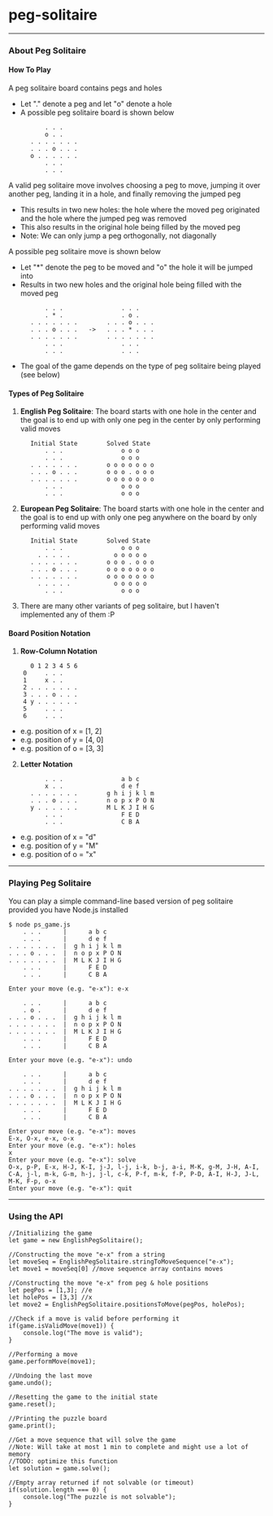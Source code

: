 # peg-solitaire
---
### About Peg Solitaire

#### How To Play

A peg solitaire board contains pegs and holes
   - Let "." denote a peg and let "o" denote a hole
   - A possible peg solitaire board is shown below
```
          . . .     
          o . .          
      . . . . . . .     
      . . . o . . .     
      o . . . . . .     
          . . .       
          . . .         
```
A valid peg solitaire move involves choosing a peg to move, jumping it over another peg, landing it in a hole, and finally removing the jumped peg
   - This results in two new holes: the hole where the moved peg 
     originated and the hole where the jumped peg was removed
   - This also results in the original hole being filled by the moved peg
   - Note: We can only jump a peg orthogonally, not diagonally

A possible peg solitaire move is shown below
   - Let "*" denote the peg to be moved and "o" the hole it will be jumped 
     into
  - Results in two new holes and the original hole being filled with the 
    moved peg

```
          . . .                . . .
          . * .                . o .
      . . . . . . .        . . . o . . .
      . . . o . . .   ->   . . . * . . .
      . . . . . . .        . . . . . . .
          . . .                . . .
          . . .                . . .
```
- The goal of the game depends on the type of peg solitaire being played (see below)

#### Types of Peg Solitaire

1) **English Peg Solitaire**: The board starts with one hole in the center and the goal is to end up with only one peg in the center by only performing valid moves
```
      Initial State        Solved State
          . . .                o o o
          . . .                o o o
      . . . . . . .        o o o o o o o
      . . . o . . .        o o o . o o o
      . . . . . . .        o o o o o o o
          . . .                o o o
          . . .                o o o
```
2) **European Peg Solitaire**: The board starts with one hole in the center and the goal is to end up with only one peg anywhere on the board by only performing valid moves
```
      Initial State        Solved State
          . . .                o o o
        . . . . .            o o o o o
      . . . . . . .        o o o . o o o
      . . . o . . .        o o o o o o o
      . . . . . . .        o o o o o o o
        . . . . .            o o o o o
          . . .                o o o
```
3) There are many other variants of peg solitaire, but I haven't implemented any of them :P
#### Board Position Notation

1) **Row-Column Notation**
```
      0 1 2 3 4 5 6
    0     . . .
    1     x . .
    2 . . . . . . .
    3 . . . o . . .
    4 y . . . . . .
    5     . . .
    6     . . .
```
- e.g. position of x = [1, 2]
- e.g. position of y = [4, 0]
- e.g. position of o = [3, 3]

2) **Letter Notation**
```
          . . .                a b c
          x . .                d e f
      . . . . . . .        g h i j k l m
      . . . o . . .        n o p x P O N
      y . . . . . .        M L K J I H G
          . . .                F E D
          . . .                C B A
```
- e.g. position of x = "d"
- e.g. position of y = "M"
- e.g. position of o = "x"
---
### Playing Peg Solitaire

You can play a simple command-line based version of peg solitaire provided you have Node.js installed
```
$ node ps_game.js
    . . .      |      a b c
    . . .      |      d e f
. . . . . . .  |  g h i j k l m
. . . o . . .  |  n o p x P O N
. . . . . . .  |  M L K J I H G
    . . .      |      F E D
    . . .      |      C B A

Enter your move (e.g. "e-x"): e-x

    . . .      |      a b c
    . o .      |      d e f
. . . o . . .  |  g h i j k l m
. . . . . . .  |  n o p x P O N
. . . . . . .  |  M L K J I H G
    . . .      |      F E D
    . . .      |      C B A

Enter your move (e.g. "e-x"): undo

    . . .      |      a b c
    . . .      |      d e f
. . . . . . .  |  g h i j k l m
. . . o . . .  |  n o p x P O N
. . . . . . .  |  M L K J I H G
    . . .      |      F E D
    . . .      |      C B A

Enter your move (e.g. "e-x"): moves
E-x, O-x, e-x, o-x
Enter your move (e.g. "e-x"): holes
x
Enter your move (e.g. "e-x"): solve
O-x, p-P, E-x, H-J, K-I, j-J, l-j, i-k, b-j, a-i, M-K, g-M, J-H, A-I, C-A, j-l, m-k, G-m, h-j, j-l, c-k, P-f, m-k, f-P, P-D, A-I, H-J, J-L, M-K, F-p, o-x
Enter your move (e.g. "e-x"): quit
```
---
### Using the API
```
//Initializing the game
let game = new EnglishPegSolitaire();

//Constructing the move "e-x" from a string
let moveSeq = EnglishPegSolitaire.stringToMoveSequence("e-x");
let move1 = moveSeq[0] //move sequence array contains moves

//Constructing the move "e-x" from peg & hole positions
let pegPos = [1,3]; //e
let holePos = [3,3] //x
let move2 = EnglishPegSolitaire.positionsToMove(pegPos, holePos);

//Check if a move is valid before performing it
if(game.isValidMove(move1)) {
    console.log("The move is valid");
}

//Performing a move
game.performMove(move1);

//Undoing the last move
game.undo();

//Resetting the game to the initial state
game.reset();

//Printing the puzzle board
game.print();

//Get a move sequence that will solve the game
//Note: Will take at most 1 min to complete and might use a lot of memory
//TODO: optimize this function
let solution = game.solve();

//Empty array returned if not solvable (or timeout)
if(solution.length === 0) {
    console.log("The puzzle is not solvable");
}
```
